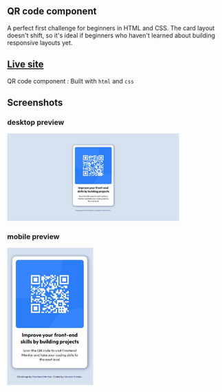 ## QR code component

A perfect first challenge for beginners in HTML and CSS. The card layout doesn't shift, so it's ideal if beginners who haven't learned about building responsive layouts yet.

## [Live site](https://vincent-qr-code-component-challenge.netlify.app/)

QR code component
: Built with `html` and `css`

## Screenshots

### desktop preview

<div style="width: 400px;">
  <img src="./design/desktop-preview.jpg" alt="QR code component desktop preview">
</div>

### mobile preview

<div style="width: 200px;">
  <img src="./design/mobile-preview.jpg" alt="QR code component desktop preview">
</div>
